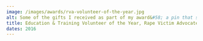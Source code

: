 ```yaml
---
image: /images/awards/rva-volunteer-of-the-year.jpg
alt: Some of the gifts I received as part of my award&#58; a pin that says "Feminist as Fuck", a sticker that says "I FIGHT RAPE CULTURE", and an illustrated sticker of a woman's reproductive system that reads "Feminism is cool."
title: Education & Training Volunteer of the Year, Rape Victim Advocates
dates: 2016
---
```

